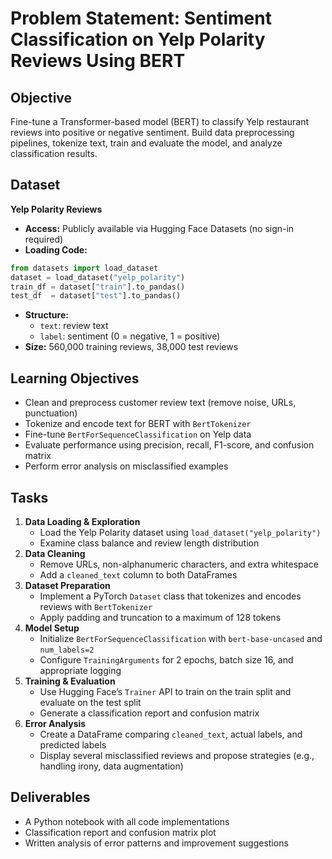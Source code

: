 # Problem Statement: Sentiment Classification on Yelp Polarity Reviews Using BERT

## Objective

Fine-tune a Transformer-based model (BERT) to classify Yelp restaurant reviews into positive or negative sentiment. Build data preprocessing pipelines, tokenize text, train and evaluate the model, and analyze classification results.

## Dataset

**Yelp Polarity Reviews**

- **Access:** Publicly available via Hugging Face Datasets (no sign-in required)
- **Loading Code:**

```python
from datasets import load_dataset
dataset = load_dataset("yelp_polarity")
train_df = dataset["train"].to_pandas()
test_df  = dataset["test"].to_pandas()
```

- **Structure:**
    - `text`: review text
    - `label`: sentiment (0 = negative, 1 = positive)
- **Size:** 560,000 training reviews, 38,000 test reviews


## Learning Objectives

- Clean and preprocess customer review text (remove noise, URLs, punctuation)
- Tokenize and encode text for BERT with `BertTokenizer`
- Fine-tune `BertForSequenceClassification` on Yelp data
- Evaluate performance using precision, recall, F1-score, and confusion matrix
- Perform error analysis on misclassified examples


## Tasks

1. **Data Loading \& Exploration**
    - Load the Yelp Polarity dataset using `load_dataset("yelp_polarity")`
    - Examine class balance and review length distribution
2. **Data Cleaning**
    - Remove URLs, non-alphanumeric characters, and extra whitespace
    - Add a `cleaned_text` column to both DataFrames
3. **Dataset Preparation**
    - Implement a PyTorch `Dataset` class that tokenizes and encodes reviews with `BertTokenizer`
    - Apply padding and truncation to a maximum of 128 tokens
4. **Model Setup**
    - Initialize `BertForSequenceClassification` with `bert-base-uncased` and `num_labels=2`
    - Configure `TrainingArguments` for 2 epochs, batch size 16, and appropriate logging
5. **Training \& Evaluation**
    - Use Hugging Face’s `Trainer` API to train on the train split and evaluate on the test split
    - Generate a classification report and confusion matrix
6. **Error Analysis**
    - Create a DataFrame comparing `cleaned_text`, actual labels, and predicted labels
    - Display several misclassified reviews and propose strategies (e.g., handling irony, data augmentation)

## Deliverables

- A Python notebook with all code implementations
- Classification report and confusion matrix plot
- Written analysis of error patterns and improvement suggestions

